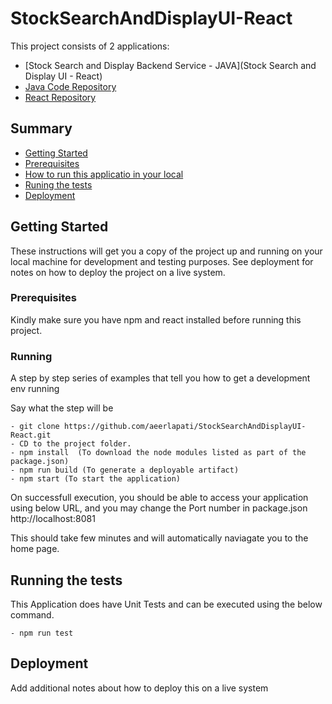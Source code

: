 # StockSearchAndDisplayUI-React

This project consists of 2 applications:
  - [Stock Search and Display Backend Service - JAVA](Stock Search and Display UI - React)
  - [Java Code Repository](https://github.com/aeerlapati/stock_search_and_display_service)
  - [React Repository](https://github.com/aeerlapati/StockSearchAndDisplayUI-React)

## Summary

  - [Getting Started](#getting-started)
  - [Prerequisites](#Prerequisites)
  - [How to run this applicatio in your local](#Running)
  - [Runing the tests](#running-the-tests)
  - [Deployment](#deployment)

## Getting Started

These instructions will get you a copy of the project up and running on
your local machine for development and testing purposes. See deployment
for notes on how to deploy the project on a live system.

### Prerequisites

Kindly make sure you have npm and react installed before running this project.

### Running

A step by step series of examples that tell you how to get a development
env running

Say what the step will be

    - git clone https://github.com/aeerlapati/StockSearchAndDisplayUI-React.git
    - CD to the project folder.
    - npm install  (To download the node modules listed as part of the package.json)
    - npm run build (To generate a deployable artifact)
    - npm start (To start the application)

On successfull execution, you should be able to access your application using below URL, and you may change the Port number in package.json
http://localhost:8081

This should take few minutes and will automatically naviagate you to the home page.

## Running the tests

This Application does have Unit Tests and can be executed using the below command.

    - npm run test

## Deployment

Add additional notes about how to deploy this on a live system
